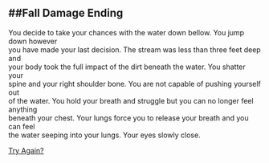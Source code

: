 ##Fall Damage Ending
---
You decide to take your chances with the water down bellow. You jump down however   
you have made your last decision. The stream was less than three feet deep and   
your body took the full impact of the dirt beneath the water.  You shatter your   
spine and your right shoulder bone. You are not capable of pushing  yourself out  
of the water. You hold your breath and struggle but you can no longer feel anything  
beneath your chest. Your lungs force you to release your breath and you can feel   
the water seeping into your lungs. Your eyes slowly close. 

[Try Again?](../start.md)
